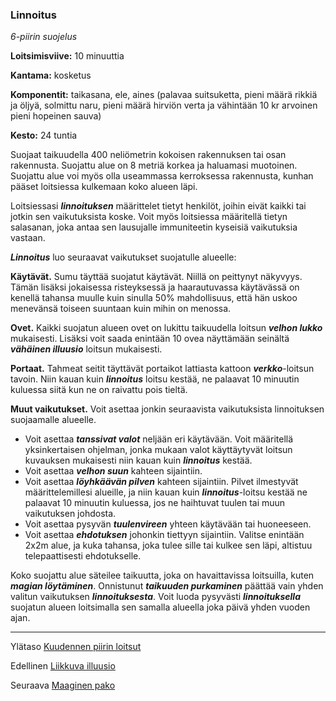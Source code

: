### Linnoitus

*6-piirin suojelus*

**Loitsimisviive:** 10 minuuttia

**Kantama:** kosketus

**Komponentit:** taikasana, ele, aines (palavaa suitsuketta, pieni määrä rikkiä ja öljyä, solmittu naru, pieni määrä hirviön verta ja vähintään 10 kr arvoinen pieni hopeinen sauva)

**Kesto:** 24 tuntia

Suojaat taikuudella 400 neliömetrin kokoisen rakennuksen tai osan rakennusta. Suojattu alue on 8 metriä korkea ja haluamasi muotoinen. Suojattu alue voi myös olla useammassa kerroksessa rakennusta, kunhan pääset loitsiessa kulkemaan koko alueen läpi.

Loitsiessasi ***linnoituksen*** määrittelet tietyt henkilöt, joihin eivät kaikki tai jotkin sen vaikutuksista koske. Voit myös loitsiessa määritellä tietyn salasanan, joka antaa sen lausujalle immuniteetin kyseisiä vaikutuksia vastaan.

***Linnoitus*** luo seuraavat vaikutukset suojatulle alueelle:

**Käytävät.** Sumu täyttää suojatut käytävät. Niillä on peittynyt näkyvyys. Tämän lisäksi jokaisessa risteyksessä ja haarautuvassa käytävässä on kenellä tahansa muulle kuin sinulla 50% mahdollisuus, että hän uskoo menevänsä toiseen suuntaan kuin mihin on menossa.

**Ovet.** Kaikki suojatun alueen ovet on lukittu taikuudella loitsun ***velhon lukko*** mukaisesti. Lisäksi voit saada enintään 10 ovea näyttämään seinältä ***vähäinen illuusio*** loitsun mukaisesti.

**Portaat.** Tahmeat seitit täyttävät portaikot lattiasta kattoon ***verkko***-loitsun tavoin. Niin kauan kuin ***linnoitus*** loitsu kestää, ne palaavat 10 minuutin kuluessa siitä kun ne on raivattu pois tieltä.

**Muut vaikutukset.** Voit asettaa jonkin seuraavista vaikutuksista linnoituksen suojaamalle alueelle.

- Voit asettaa ***tanssivat valot*** neljään eri käytävään. Voit määritellä yksinkertaisen ohjelman, jonka mukaan valot käyttäytyvät loitsun kuvauksen mukaisesti niin kauan kuin ***linnoitus*** kestää.
- Voit asettaa ***velhon suun*** kahteen sijaintiin.
- Voit asettaa ***löyhkäävän pilven*** kahteen sijaintiin. Pilvet ilmestyvät määrittelemillesi alueille, ja niin kauan kuin ***linnoitus***-loitsu kestää ne palaavat 10 minuutin kuluessa, jos ne haihtuvat tuulen tai muun vaikutuksen johdosta.
- Voit asettaa pysyvän ***tuulenvireen*** yhteen käytävään tai huoneeseen.
- Voit asettaa ***ehdotuksen*** johonkin tiettyyn sijaintiin. Valitse enintään 2x2m alue, ja kuka tahansa, joka tulee sille tai kulkee sen läpi, altistuu telepaattisesti ehdotukselle. 

Koko suojattu alue säteilee taikuutta, joka on havaittavissa loitsuilla, kuten ***magian löytäminen***. Onnistunut ***taikuuden purkaminen*** päättää vain yhden valitun vaikutuksen ***linnoituksesta***. Voit luoda pysyvästi ***linnoituksella*** suojatun alueen loitsimalla sen samalla alueella joka päivä yhden vuoden ajan.

---

Ylätaso [Kuudennen piirin loitsut](6_piirin_loitsut)

Edellinen [Liikkuva illuusio](Liikkuva_illuusio)

Seuraava [Maaginen pako](Maaginen_pako)

